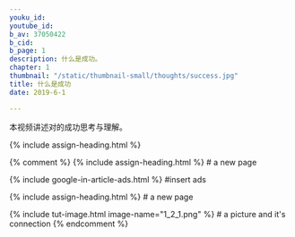 ```yaml
---
youku_id: 
youtube_id: 
b_av: 37050422
b_cid: 
b_page: 1
description: 什么是成功。
chapter: 1
thumbnail: "/static/thumbnail-small/thoughts/success.jpg"
title: 什么是成功
date: 2019-6-1

---
```


本视频讲述对的成功思考与理解。

{% include assign-heading.html %}


{% comment %} 
{% include assign-heading.html %} # a new page


{% include google-in-article-ads.html %} #insert ads

{% include assign-heading.html %} # a new page

{% include tut-image.html image-name="1_2_1.png" %} # a picture and it's connection
{% endcomment %}